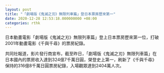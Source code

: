 ```yaml
---
layout: post
title: "「劇場版《鬼滅之刃》無限列車篇」登日本票房歷來第一"
date: 2020-12-28 12:53:18.000000000 +08:00
categories: rthk
---
```


日本動畫電影「劇場版《鬼滅之刃》無限列車篇」登上日本票房歷來第一位，打破2001年動畫電影《千與千尋》的票房紀錄。

共同社報道，影片發行商宣布，截至昨日，「劇場版《鬼滅之刃》無限列車篇」在日本國內的票房收入達到324億7千萬日圓，榮登史上第一，刷新了《千與千尋》保持的316億8千萬日圓票房紀錄，入場觀眾達到2404萬人次。
